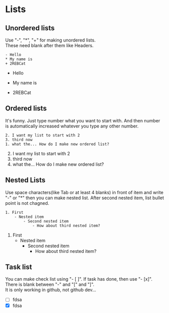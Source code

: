 # Lists
## Unordered lists
Use "-", "*", "+" for making unordered lists.\
These need blank after them like Headers.

```
- Hello
* My name is
+ 2REBCat
```

- Hello
* My name is
+ 2REBCat

## Ordered lists
It's funny. Just type number what you want to start with. And then number is automatically increased whatever you type any other number.

```
2. I want my list to start with 2
3. third now
1. what the... How do I make new ordered list?
```

2. I want my list to start with 2
3. third now
1. what the... How do I make new ordered list?

## Nested Lists
Use space characters(like Tab or at least 4 blanks) in front of item and write "-" or "*" then you can make nested list. After second nested item, list bullet point is not chagned.

```
1. First
    - Nested item
        - Second nested item
            - How about third nested item?
```

1. First
    - Nested item
        - Second nested item
            - How about third nested item?

## Task list
You can make check list using "- [ ]". If task has done, then use "- [x]".\
There is blank between "-" and "[" and "]".\
It is only working in github, not github dev...

- [ ] fdsa
- [x] fdsa